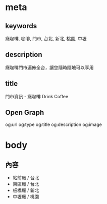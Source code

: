 # meta

## keywords
癮咖啡, 咖啡, 門市, 台北, 新北, 桃園, 中壢

## description
癮咖啡門市遍佈全台，讓您隨時隨地可以享用

## title
門市資訊 - 癮咖啡 Drink Coffee

## Open Graph
og:url
og:type
og:title
og:description
og:image

# body

## 內容

- 站前癮 / 台北
- 東區癮 / 台北
- 板橋癮 / 新北
- 中壢癮 / 桃園
